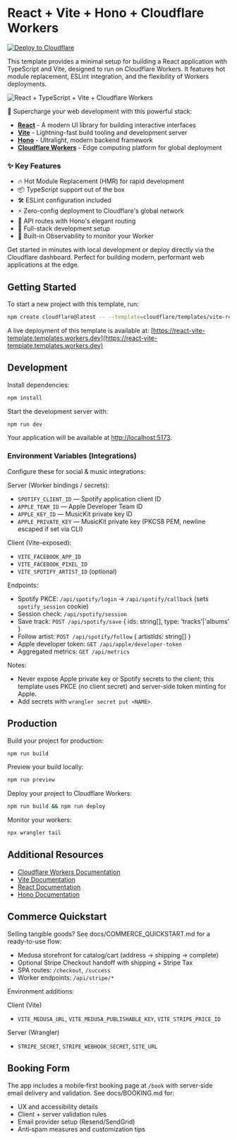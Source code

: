 # React + Vite + Hono + Cloudflare Workers

[![Deploy to Cloudflare](https://deploy.workers.cloudflare.com/button)](https://deploy.workers.cloudflare.com/?url=https://github.com/cloudflare/templates/tree/main/vite-react-template)

This template provides a minimal setup for building a React application with TypeScript and Vite, designed to run on Cloudflare Workers. It features hot module replacement, ESLint integration, and the flexibility of Workers deployments.

![React + TypeScript + Vite + Cloudflare Workers](https://imagedelivery.net/wSMYJvS3Xw-n339CbDyDIA/fc7b4b62-442b-4769-641b-ad4422d74300/public)

<!-- dash-content-start -->

🚀 Supercharge your web development with this powerful stack:

- [**React**](https://react.dev/) - A modern UI library for building interactive interfaces
- [**Vite**](https://vite.dev/) - Lightning-fast build tooling and development server
- [**Hono**](https://hono.dev/) - Ultralight, modern backend framework
- [**Cloudflare Workers**](https://developers.cloudflare.com/workers/) - Edge computing platform for global deployment

### ✨ Key Features

- 🔥 Hot Module Replacement (HMR) for rapid development
- 📦 TypeScript support out of the box
- 🛠️ ESLint configuration included
- ⚡ Zero-config deployment to Cloudflare's global network
- 🎯 API routes with Hono's elegant routing
- 🔄 Full-stack development setup
- 🔎 Built-in Observability to monitor your Worker

Get started in minutes with local development or deploy directly via the Cloudflare dashboard. Perfect for building modern, performant web applications at the edge.

<!-- dash-content-end -->

## Getting Started

To start a new project with this template, run:

```bash
npm create cloudflare@latest -- --template=cloudflare/templates/vite-react-template
```

A live deployment of this template is available at:
[https://react-vite-template.templates.workers.dev](https://react-vite-template.templates.workers.dev)

## Development

Install dependencies:

```bash
npm install
```

Start the development server with:

```bash
npm run dev
```

Your application will be available at [http://localhost:5173](http://localhost:5173).

### Environment Variables (Integrations)

Configure these for social & music integrations:

Server (Worker bindings / secrets):
- `SPOTIFY_CLIENT_ID` — Spotify application client ID
- `APPLE_TEAM_ID` — Apple Developer Team ID
- `APPLE_KEY_ID` — MusicKit private key ID
- `APPLE_PRIVATE_KEY` — MusicKit private key (PKCS8 PEM, newline escaped if set via CLI)

Client (Vite-exposed):
- `VITE_FACEBOOK_APP_ID`
- `VITE_FACEBOOK_PIXEL_ID`
- `VITE_SPOTIFY_ARTIST_ID` (optional)

Endpoints:
- Spotify PKCE: `/api/spotify/login` → `/api/spotify/callback` (sets `spotify_session` cookie)
- Session check: `/api/spotify/session`
- Save track: `POST /api/spotify/save` { ids: string[], type: 'tracks'|'albums' }
- Follow artist: `POST /api/spotify/follow` { artistIds: string[] }
- Apple developer token: `GET /api/apple/developer-token`
- Aggregated metrics: `GET /api/metrics`

Notes:
- Never expose Apple private key or Spotify secrets to the client; this template uses PKCE (no client secret) and server-side token minting for Apple.
- Add secrets with `wrangler secret put <NAME>`.

## Production

Build your project for production:

```bash
npm run build
```

Preview your build locally:

```bash
npm run preview
```

Deploy your project to Cloudflare Workers:

```bash
npm run build && npm run deploy
```

Monitor your workers:

```bash
npx wrangler tail
```

## Additional Resources

- [Cloudflare Workers Documentation](https://developers.cloudflare.com/workers/)
- [Vite Documentation](https://vitejs.dev/guide/)
- [React Documentation](https://reactjs.org/)
- [Hono Documentation](https://hono.dev/)

## Commerce Quickstart

Selling tangible goods? See docs/COMMERCE_QUICKSTART.md for a ready-to-use flow:

- Medusa storefront for catalog/cart (address → shipping → complete)
- Optional Stripe Checkout handoff with shipping + Stripe Tax
- SPA routes: `/checkout`, `/success`
- Worker endpoints: `/api/stripe/*`

Environment additions:

Client (Vite)
- `VITE_MEDUSA_URL`, `VITE_MEDUSA_PUBLISHABLE_KEY`, `VITE_STRIPE_PRICE_ID`

Server (Wrangler)
- `STRIPE_SECRET`, `STRIPE_WEBHOOK_SECRET`, `SITE_URL`

## Booking Form

The app includes a mobile‑first booking page at `/book` with server‑side email delivery and validation. See docs/BOOKING.md for:

- UX and accessibility details
- Client + server validation rules
- Email provider setup (Resend/SendGrid)
- Anti‑spam measures and customization tips
